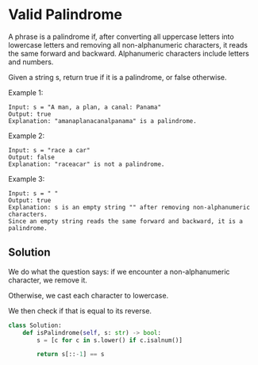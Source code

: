 # Valid Palindrome

A phrase is a palindrome if, after converting all uppercase letters into lowercase letters and removing all non-alphanumeric characters, it reads the same forward and backward. Alphanumeric characters include letters and numbers.

Given a string s, return true if it is a palindrome, or false otherwise.

Example 1:

```
Input: s = "A man, a plan, a canal: Panama"
Output: true
Explanation: "amanaplanacanalpanama" is a palindrome.
```

Example 2:

```
Input: s = "race a car"
Output: false
Explanation: "raceacar" is not a palindrome.
```

Example 3:

```
Input: s = " "
Output: true
Explanation: s is an empty string "" after removing non-alphanumeric characters.
Since an empty string reads the same forward and backward, it is a palindrome.
```

## Solution

We do what the question says: if we encounter a non-alphanumeric
character, we remove it.

Otherwise, we cast each character to lowercase.

We then check if that is equal to its reverse.

```py
class Solution:
    def isPalindrome(self, s: str) -> bool:
        s = [c for c in s.lower() if c.isalnum()]

        return s[::-1] == s
```
